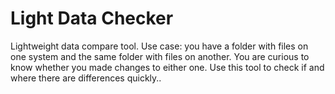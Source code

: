 # Light Data Checker
Lightweight data compare tool. Use case: you have a folder with files on one system and the same folder with files on another. You are curious to know whether you made changes to either one. Use this tool to check if and where there are differences quickly..
